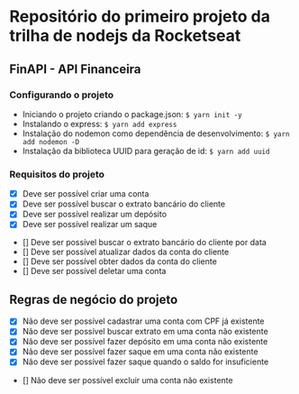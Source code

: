 # Repositório do primeiro projeto da trilha de nodejs da Rocketseat

## FinAPI - API Financeira

### Configurando o projeto

- Iniciando o projeto criando o package.json: `$ yarn init -y`
- Instalando o express: `$ yarn add express`
- Instalação do nodemon como dependência de desenvolvimento: `$ yarn add nodemon -D`
- Instalação da biblioteca UUID para geração de id: `$ yarn add uuid`

### Requisitos do projeto

- [x] Deve ser possível criar uma conta
- [x] Deve ser possível buscar o extrato bancário do cliente
- [x] Deve ser possível realizar um depósito
- [x] Deve ser possível realizar um saque
- [] Deve ser possível buscar o extrato bancário do cliente por data
- [] Deve ser possível atualizar dados da conta do cliente
- [] Deve ser possível obter dados da conta do cliente
- [] Deve ser possível deletar uma conta

## Regras de negócio do projeto

- [x] Não deve ser possível cadastrar uma conta com CPF já existente
- [x] Não deve ser possível buscar extrato em uma conta não existente
- [x] Não deve ser possível fazer depósito em uma conta não existente
- [x] Não deve ser possível fazer saque em uma conta não existente
- [x] Não deve ser possível fazer saque quando o saldo for insuficiente
- [] Não deve ser possível excluir uma conta não existente
